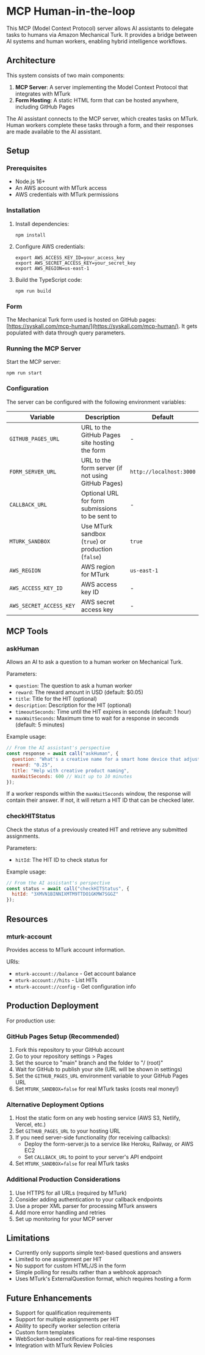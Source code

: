 # MCP Human-in-the-loop

This MCP (Model Context Protocol) server allows AI assistants to delegate tasks to humans via Amazon Mechanical Turk. It provides a bridge between AI systems and human workers, enabling hybrid intelligence workflows.

## Architecture

This system consists of two main components:

1. **MCP Server**: A server implementing the Model Context Protocol that integrates with MTurk
2. **Form Hosting**: A static HTML form that can be hosted anywhere, including GitHub Pages

The AI assistant connects to the MCP server, which creates tasks on MTurk. Human workers complete these tasks through a form, and their responses are made available to the AI assistant.

## Setup

### Prerequisites

- Node.js 16+
- An AWS account with MTurk access
- AWS credentials with MTurk permissions

### Installation

1. Install dependencies:
   ```
   npm install
   ```

2. Configure AWS credentials:
   ```
   export AWS_ACCESS_KEY_ID=your_access_key
   export AWS_SECRET_ACCESS_KEY=your_secret_key
   export AWS_REGION=us-east-1
   ```

3. Build the TypeScript code:
   ```
   npm run build
   ```

### Form

The Mechanical Turk form used is hosted on GitHub pages: [https://syskall.com/mcp-human/](https://syskall.com/mcp-human/). It gets populated with data through query parameters.

### Running the MCP Server

Start the MCP server:
```
npm run start
```

### Configuration

The server can be configured with the following environment variables:

| Variable | Description | Default |
|----------|-------------|---------|
| `GITHUB_PAGES_URL` | URL to the GitHub Pages site hosting the form | - |
| `FORM_SERVER_URL` | URL to the form server (if not using GitHub Pages) | `http://localhost:3000` |
| `CALLBACK_URL` | Optional URL for form submissions to be sent to | - |
| `MTURK_SANDBOX` | Use MTurk sandbox (`true`) or production (`false`) | `true` |
| `AWS_REGION` | AWS region for MTurk | `us-east-1` |
| `AWS_ACCESS_KEY_ID` | AWS access key ID | - |
| `AWS_SECRET_ACCESS_KEY` | AWS secret access key | - |

## MCP Tools

### askHuman

Allows an AI to ask a question to a human worker on Mechanical Turk.

Parameters:
- `question`: The question to ask a human worker
- `reward`: The reward amount in USD (default: $0.05)
- `title`: Title for the HIT (optional)
- `description`: Description for the HIT (optional)
- `timeoutSeconds`: Time until the HIT expires in seconds (default: 1 hour)
- `maxWaitSeconds`: Maximum time to wait for a response in seconds (default: 5 minutes)

Example usage:
```javascript
// From the AI assistant's perspective
const response = await call("askHuman", {
  question: "What's a creative name for a smart home device that adjusts lighting based on mood?",
  reward: "0.25",
  title: "Help with creative product naming",
  maxWaitSeconds: 600 // Wait up to 10 minutes
});
```

If a worker responds within the `maxWaitSeconds` window, the response will contain their answer. If not, it will return a HIT ID that can be checked later.

### checkHITStatus

Check the status of a previously created HIT and retrieve any submitted assignments.

Parameters:
- `hitId`: The HIT ID to check status for

Example usage:
```javascript
// From the AI assistant's perspective
const status = await call("checkHITStatus", {
  hitId: "3XMVN1BINNIXMTM9TTDO1GKMW7SGGZ"
});
```

## Resources

### mturk-account

Provides access to MTurk account information.

URIs:
- `mturk-account://balance` - Get account balance
- `mturk-account://hits` - List HITs
- `mturk-account://config` - Get configuration info

## Production Deployment

For production use:

### GitHub Pages Setup (Recommended)

1. Fork this repository to your GitHub account
2. Go to your repository settings > Pages
3. Set the source to "main" branch and the folder to "/ (root)"
4. Wait for GitHub to publish your site (URL will be shown in settings)
5. Set the `GITHUB_PAGES_URL` environment variable to your GitHub Pages URL
6. Set `MTURK_SANDBOX=false` for real MTurk tasks (costs real money!)

### Alternative Deployment Options

1. Host the static form on any web hosting service (AWS S3, Netlify, Vercel, etc.)
2. Set `GITHUB_PAGES_URL` to your hosting URL
3. If you need server-side functionality (for receiving callbacks):
   - Deploy the form-server.js to a service like Heroku, Railway, or AWS EC2
   - Set `CALLBACK_URL` to point to your server's API endpoint
4. Set `MTURK_SANDBOX=false` for real MTurk tasks

### Additional Production Considerations

1. Use HTTPS for all URLs (required by MTurk)
2. Consider adding authentication to your callback endpoints
3. Use a proper XML parser for processing MTurk answers
4. Add more error handling and retries
5. Set up monitoring for your MCP server

## Limitations

- Currently only supports simple text-based questions and answers
- Limited to one assignment per HIT
- No support for custom HTML/JS in the form
- Simple polling for results rather than a webhook approach
- Uses MTurk's ExternalQuestion format, which requires hosting a form

## Future Enhancements

- Support for qualification requirements
- Support for multiple assignments per HIT
- Ability to specify worker selection criteria
- Custom form templates
- WebSocket-based notifications for real-time responses
- Integration with MTurk Review Policies
